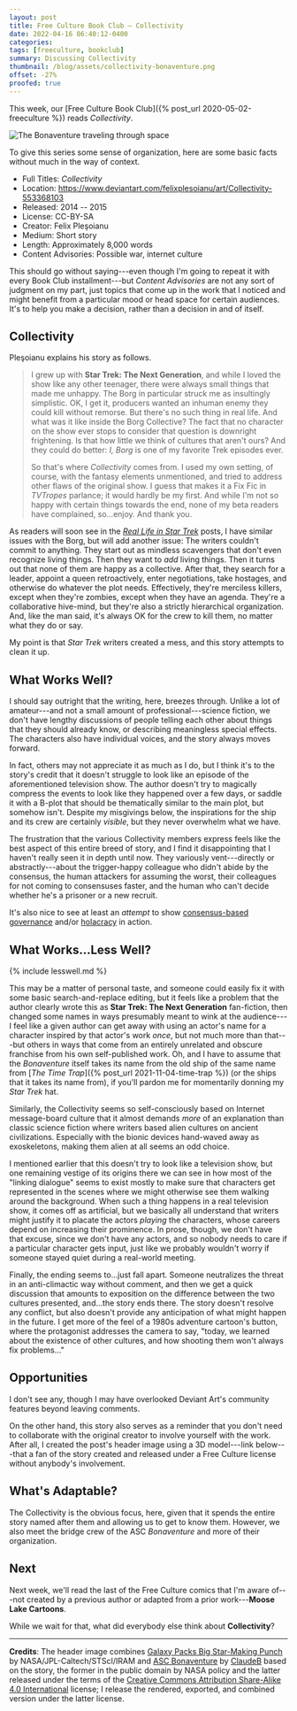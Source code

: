 ```yaml
---
layout: post
title: Free Culture Book Club — Collectivity
date: 2022-04-16 06:40:12-0400
categories:
tags: [freeculture, bookclub]
summary: Discussing Collectivity
thumbnail: /blog/assets/collectivity-bonaventure.png
offset: -27%
proofed: true
---
```


This week, our [Free Culture Book Club]({% post_url 2020-05-02-freeculture %}) reads *Collectivity*.

![The Bonaventure traveling through space](/blog/assets/collectivity-bonaventure.png "These are NOT the voyages of those other folks...")

To give this series some sense of organization, here are some basic facts without much in the way of context.

 * Full Titles:  *Collectivity*
 * Location:  <https://www.deviantart.com/felixplesoianu/art/Collectivity-553368103>
 * Released:  2014 -- 2015
 * License:  CC-BY-SA
 * Creator:  Felix Pleşoianu
 * Medium:  Short story
 * Length:  Approximately 8,000 words
 * Content Advisories:  Possible war, internet culture

This should go without saying---even though I'm going to repeat it with every Book Club installment---but *Content Advisories* are not any sort of judgment on my part, just topics that come up in the work that I noticed and might benefit from a particular mood or head space for certain audiences.  It's to help you make a decision, rather than a decision in and of itself.

## Collectivity

Pleşoianu explains his story as follows.

 > I grew up with **Star Trek:  The Next Generation**, and while I loved the show like any other teenager, there were always small things that made me unhappy.  The Borg in particular struck me as insultingly simplistic.  OK, I get it, producers wanted an inhuman enemy they could kill without remorse.  But there's no such thing in real life.  And what was it like inside the Borg Collective?  The fact that no character on the show ever stops to consider that question is downright frightening.  Is that how little we think of cultures that aren't ours?  And they could do better:  *I, Borg* is one of my favorite Trek episodes ever.
 >
 > So that's where *Collectivity* comes from.  I used my own setting, of course, with the fantasy elements unmentioned, and tried to address other flaws of the original show.  I guess that makes it a Fix Fic in *TVTropes* parlance; it would hardly be my first.  And while I'm not so happy with certain things towards the end, none of my beta readers have complained, so...enjoy. And thank you.

As readers will soon see in the [*Real Life in Star Trek*](/blog/tag/startrek) posts, I have similar issues with the Borg, but will add another issue:  The writers couldn't commit to anything.  They start out as mindless scavengers that don't even recognize living things.  Then they want to *add* living things.  Then it turns out that none of them are happy as a collective.  After that, they search for a leader, appoint a queen retroactively, enter negotiations, take hostages, and otherwise do whatever the plot needs.  Effectively, they're merciless killers, except when they're zombies, except when they have an agenda.  They're a collaborative hive-mind, but they're also a strictly hierarchical organization.  And, like the man said, it's always OK for the crew to kill them, no matter what they do or say.

My point is that *Star Trek* writers created a mess, and this story attempts to clean it up.

## What Works Well?

I should say outright that the writing, here, breezes through.  Unlike a lot of amateur---and not a small amount of professional---science fiction, we don't have lengthy discussions of people telling each other about things that they should already know, or describing meaningless special effects.  The characters also have individual voices, and the story always moves forward.

In fact, others may not appreciate it as much as I do, but I think it's to the story's credit that it doesn't struggle to look like an episode of the aforementioned television show.  The author doesn't try to magically compress the events to look like they happened over a few days, or saddle it with a B-plot that should be thematically similar to the main plot, but somehow isn't.  Despite my misgivings below, the inspirations for the ship and its crew are certainly *visible*, but they never overwhelm what we have.

The frustration that the various Collectivity members express feels like the best aspect of this entire breed of story, and I find it disappointing that I haven't really seen it in depth until now.  They variously vent---directly or abstractly---about the trigger-happy colleague who didn't abide by the consensus, the human attackers for assuming the worst, their colleagues for not coming to consensuses faster, and the human who can't decide whether he's a prisoner or a new recruit.

It's also nice to see at least an *attempt* to show [consensus-based governance](https://en.wikipedia.org/wiki/Consensus_decision-making) and/or [holacracy](https://en.wikipedia.org/wiki/Holacracy) in action.

## What Works...Less Well?

{% include lesswell.md %}

This may be a matter of personal taste, and someone could easily fix it with some basic search-and-replace editing, but it feels like a problem that the author clearly wrote this as **Star Trek:  The Next Generation** fan-fiction, then changed some names in ways presumably meant to wink at the audience---I feel like a given author can get away with using an actor's name for a character inspired by that actor's work *once*, but not much more than that---but others in ways that come from an entirely unrelated and obscure franchise from his own self-published work.  Oh, and I have to assume that the *Bonaventure* itself takes its name from the old ship of the same name from [*The Time Trap*]({% post_url 2021-11-04-time-trap %}) (or the ships that it takes its name from), if you'll pardon me for momentarily donning my *Star Trek* hat.

Similarly, the Collectivity seems so self-consciously based on Internet message-board culture that it almost demands *more* of an explanation than classic science fiction where writers based alien cultures on ancient civilizations.  Especially with the bionic devices hand-waved away as exoskeletons, making them alien at all seems an odd choice.

I mentioned earlier that this doesn't try to look like a television show, but one remaining vestige of its origins there we can see in how most of the "linking dialogue" seems to exist mostly to make sure that characters get represented in the scenes where we might otherwise see them walking around the background.  When such a thing happens in a real television show, it comes off as artificial, but we basically all understand that writers might justify it to placate the actors *playing* the characters, whose careers depend on increasing their prominence.  In prose, though, we don't have that excuse, since we don't have any actors, and so nobody needs to care if a particular character gets input, just like we probably wouldn't worry if someone stayed quiet during a real-world meeting.

Finally, the ending seems to...just fall apart.  Someone neutralizes the threat in an anti-climactic way without comment, and then we get a quick discussion that amounts to exposition on the difference between the two cultures presented, and...the story ends there.  The story doesn't resolve any conflict, but also doesn't provide any anticipation of what might happen in the future.  I get more of the feel of a 1980s adventure cartoon's button, where the protagonist addresses the camera to say, "today, we learned about the existence of other cultures, and how shooting them won't always fix problems..."

## Opportunities

I don't see any, though I may have overlooked Deviant Art's community features beyond leaving comments.

On the other hand, this story also serves as a reminder that you don't need to collaborate with the original creator to involve yourself with the work.  After all, I created the post's header image using a 3D model---link below---that a fan of the story created and released under a Free Culture license without anybody's involvement.

## What's Adaptable?

The Collectivity is the obvious focus, here, given that it spends the entire story named after them and allowing us to get to know them.  However, we also meet the bridge crew of the ASC *Bonaventure* and more of their organization.

## Next

Next week, we'll read the last of the Free Culture comics that I'm aware of---not created by a previous author or adapted from a prior work---**Moose Lake Cartoons**.

While we wait for that, what did everybody else think about **Collectivity**?

* * *

**Credits**:  The header image combines [Galaxy Packs Big Star-Making Punch](https://images.nasa.gov/details-PIA17005) by NASA/JPL-Caltech/STScI/IRAM and [ASC Bonaventure](https://opengameart.org/content/asc-bonaventure) by [ClaudeB](https://opengameart.org/users/claudeb) based on the story, the former in the public domain by NASA policy and the latter released under the terms of the [Creative Commons Attribution Share-Alike 4.0 International](https://creativecommons.org/licenses/by-sa/4.0/) license; I release the rendered, exported, and combined version under the latter license.
